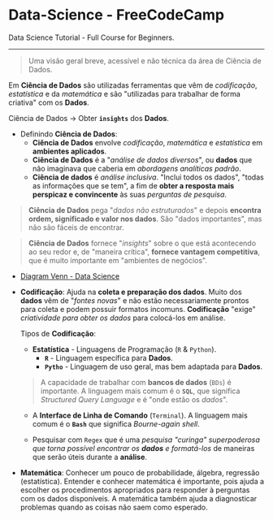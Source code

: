 # Data-Science - FreeCodeCamp

Data Science Tutorial - Full Course for Beginners.

---

> Uma visão geral breve, acessível e não técnica da área de Ciência de Dados.

Em **Ciência de Dados** são utilizadas ferramentas que vêm de _codificação_, _estatística_ e da _matemática_ e são "utilizadas para trabalhar de forma criativa" com os **Dados**.

Ciência de Dados -> Obter **``insights``** dos **Dados**.

- Definindo **Ciência de Dados**:
    - **Ciência de Dados** envolve _codificação_, _matemática_ e _estatística_ em **ambientes aplicados**.
    - **Ciência de Dados** é a "_análise de dados diversos_", ou **dados** que não imaginava que caberia em _abordagens analíticas padrão_.
    - **Ciência de dados** é _análise inclusiva_. "Inclui todos os dados", "todas as informações que se tem", a fim de **obter a resposta mais perspicaz e convincente** às suas _perguntas de pesquisa_.

> **Ciência de Dados** pega "_dados não estruturados_" e depois **encontra ordem, significado e valor nos dados**. São "dados importantes", mas não são fáceis de encontrar.

> **Ciência de Dados** fornece "_insights_" sobre o que está acontecendo ao seu redor e, de "maneira crítica", **fornece vantagem competitiva**, que é muito importante em "ambientes de negócios".

- [Diagram Venn - Data Science](http://drewconway.com/zia/2013/3/26/the-data-science-venn-diagram)

- **Codificação**: Ajuda na **coleta e preparação dos dados**. Muito dos **dados** vêm de "_fontes novas_" e não estão necessariamente prontos para coleta e podem possuir formatos incomuns. **Codificação** "exige" _criatividade para obter os dados_ para colocá-los em análise.
    
    Tipos de **Codificação**:
    - **Estatística** - Linguagens de Programação (``R`` & ``Python``).
        - **``R``** - Linguagem específica para **Dados**.
        - **``Pytho``** - Linguagem de uso geral, mas bem adaptada para **Dados**.

    > A capacidade de trabalhar com **bancos de dados** (``BDs``) é importante. A linguagem mais comum é o **``SQL``**, que significa _Structured Query Language_ e é "onde estão os _dados_".

    - A **Interface de Linha de Comando** (``Terminal``). A linguagem mais comum é o **``Bash``** que significa _Bourne-again shell_.

    - Pesquisar com ``Regex`` que é uma _pesquisa "curinga" superpoderosa que torna possível encontrar os **dados** e formatá-los_ de maneiras que serão úteis durante a **análise**.
        
- **Matemática**: Conhecer um pouco de probabilidade, álgebra, regressão (estatística). Entender e conhecer matemática é importante, pois ajuda a escolher os procedimentos apropriados para responder à perguntas com os dados disponíveis. A matemática também ajuda a diagnosticar problemas quando as coisas não saem como esperado.

